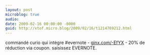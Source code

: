 ```yaml
---
layout: post
microblog: true
audio: 
date: 2009-02-16 00:00:00 -0000
guid: http://xtof.micro.blog/2009/02/16/t1214769212.html
---
```

commandé curio qui intègre #evernote - [ginx.com/-EfYX](http://ginx.com/-EfYX) - 20% de réduction via coupon. saisissez EVERNOTE.
